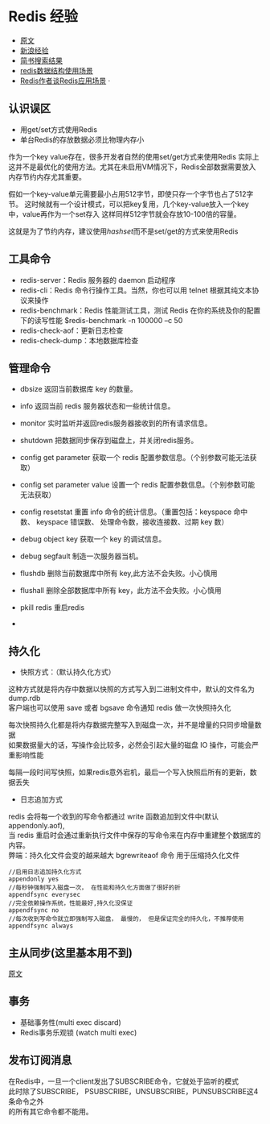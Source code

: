 Redis 经验
====================
* [原文](https://segmentfault.com/a/1190000005007692)
* [新浪经验](http://history.programmer.com.cn/14577/)
* [简书搜索结果](http://www.jianshu.com/search?q=redis&type=notes)
* [redis数据结构使用场景](http://github.thinkingbar.com/redis-use-situation/)
* [Redis作者谈Redis应用场景](http://blog.nosqlfan.com/html/2235.html)
·

## 认识误区
* 用get/set方式使用Redis
* 单台Redis的存放数据必须比物理内存小 

作为一个key value存在，很多开发者自然的使用set/get方式来使用Redis
实际上这并不是最优化的使用方法。尤其在未启用VM情况下，Redis全部数据需要放入内存节约内存尤其重要。

假如一个key-value单元需要最小占用512字节，即使只存一个字节也占了512字节。
这时候就有一个设计模式，可以把key复用，几个key-value放入一个key中，value再作为一个set存入
这样同样512字节就会存放10-100倍的容量。

这就是为了节约内存，建议使用*hashset*而不是set/get的方式来使用Redis

## 工具命令
* redis-server：Redis 服务器的 daemon 启动程序
* redis-cli：Redis 命令行操作工具。当然，你也可以用 telnet 根据其纯文本协议来操作 
* redis-benchmark：Redis 性能测试工具，测试 Redis 在你的系统及你的配置下的读写性能
$redis-benchmark -n 100000 –c 50
* redis-check-aof：更新日志检查
* redis-check-dump：本地数据库检查

## 管理命令
* dbsize 返回当前数据库 key 的数量。
* info 返回当前 redis 服务器状态和一些统计信息。
* monitor 实时监听并返回redis服务器接收到的所有请求信息。 
* shutdown 把数据同步保存到磁盘上，并关闭redis服务。
* config get parameter 获取一个 redis 配置参数信息。（个别参数可能无法获取）
* config set parameter value 设置一个 redis 配置参数信息。（个别参数可能无法获取）
* config resetstat 重置 info 命令的统计信息。（重置包括：keyspace 命中数、 keyspace 错误数、 处理命令数，接收连接数、过期 key 数）
* debug object key 获取一个 key 的调试信息。
* debug segfault 制造一次服务器当机。
* flushdb 删除当前数据库中所有 key,此方法不会失败。小心慎用
* flushall 删除全部数据库中所有 key，此方法不会失败。小心慎用

* pkill redis  重启redis
* 

## 持久化
* 快照方式：（默认持久化方式）

这种方式就是将内存中数据以快照的方式写入到二进制文件中，默认的文件名为dump.rdb  
客户端也可以使用 save 或者 bgsave 命令通知 redis 做一次快照持久化  

每次快照持久化都是将内存数据完整写入到磁盘一次，并不是增量的只同步增量数据  
如果数据量大的话，写操作会比较多，必然会引起大量的磁盘 IO 操作，可能会严重影响性能  

每隔一段时间写快照，如果redis意外宕机，最后一个写入快照后所有的更新，数据丢失

* 日志追加方式

redis 会将每一个收到的写命令都通过 write 函数追加到文件中(默认appendonly.aof),  
当 redis 重启时会通过重新执行文件中保存的写命令来在内存中重建整个数据库的内容。  
弊端：持久化文件会变的越来越大 bgrewriteaof 命令 用于压缩持久化文件  

```
//启用日志追加持久化方式
appendonly yes
//每秒钟强制写入磁盘一次， 在性能和持久化方面做了很好的折
appendfsync everysec
//完全依赖操作系统，性能最好,持久化没保证
appendfsync no
//每次收到写命令就立即强制写入磁盘， 最慢的， 但是保证完全的持久化，不推荐使用
appendfsync always
```

## 主从同步(这里基本用不到)
[原文](https://segmentfault.com/a/1190000005007692)

## 事务
* 基础事务性(multi exec discard)
* Redis事务乐观锁 (watch multi exec)

## 发布订阅消息
在Redis中，一旦一个client发出了SUBSCRIBE命令，它就处于监听的模式  
此时除了SUBSCRIBE， PSUBSCRIBE，UNSUBSCRIBE，PUNSUBSCRIBE这4条命令之外  
的所有其它命令都不能用。  




